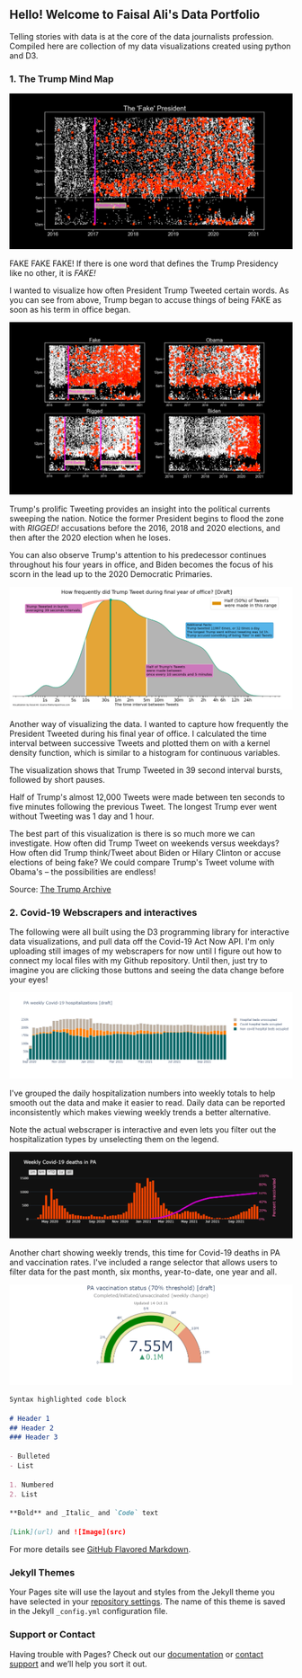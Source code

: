 ## Hello! Welcome to Faisal Ali's Data Portfolio

Telling stories with data is at the core of the data journalists profession. Compiled here are collection of my data visualizations created using python and D3.

### 1. The Trump Mind Map

![The 'Fake' President](https://github.com/FaisalAli91/FaisalAli91.github.io/blob/add_portfolio/The%20Fake%20President.png)

FAKE FAKE FAKE! If there is one word that defines the Trump Presidency like no other, it is _FAKE!_

I wanted to visualize how often President Trump Tweeted certain words. As you can see from above, Trump began to accuse things of being FAKE as soon as his term in office began.

!['Fake' and 'Rigged'](https://github.com/FaisalAli91/FaisalAli91.github.io/blob/add_portfolio/Fake%20and%20rigged.png)

Trump's prolific Tweeting provides an insight into the political currents sweeping the nation. Notice the former President begins to flood the zone with _RIGGED!_ accusations before the 2016, 2018 and 2020 elections, and then after the 2020 election when he loses.

You can also observe Trump's attention to his predecessor continues throughout his four years in office, and Biden becomes the focus of his scorn in the lead up to the 2020 Democratic Primaries.

![Tweet Frequency](https://github.com/FaisalAli91/FaisalAli91.github.io/blob/add_portfolio/How%20often%20did%20Trump%20Tweet%20ADJUSTED.png)

Another way of visualizing the data. I wanted to capture how frequently the President Tweeted during his final year of office. I calculated the time interval between successive Tweets and plotted them on with a kernel density function, which is similar to a histogram for continuous variables.

The visualization shows that Trump Tweeted in 39 second interval bursts, followed by short pauses.

Half of Trump's almost 12,000 Tweets were made between ten seconds to five minutes following the previous Tweet. The longest Trump ever went without Tweeting was 1 day and 1 hour.

The best part of this visualization is there is so much more we can investigate. How often did Trump Tweet on weekends versus weekdays? How often did Trump think/Tweet about Biden or Hilary Clinton or accuse elections of being fake? We could compare Trump's Tweet volume with Obama's – the possibilities are endless!

Source: [The Trump Archive](https://www.thetrumparchive.com/)

### 2. Covid-19 Webscrapers and interactives

The following were all built using the D3 programming library for interactive data visualizations, and pull data off the Covid-19 Act Now API. I'm only uploading still images of my webscrapers for now until I figure out how to connect my local files with my Github repository. Until then, just try to imagine you are clicking those buttons and seeing the data change before your eyes!

![Weekly hospitalizations](https://github.com/FaisalAli91/FaisalAli91.github.io/blob/add_portfolio/Weekly%20Covid-19%20hospitalizations%20in%20PA.png)

I've grouped the daily hospitalization numbers into weekly totals to help smooth out the data and make it easier to read. Daily data can be reported inconsistently which makes viewing weekly trends a better alternative.

Note the actual webscraper is interactive and even lets you filter out the hospitalization types by unselecting them on the legend.

![Weekly deaths](https://github.com/FaisalAli91/FaisalAli91.github.io/blob/add_portfolio/Weekly%20Covid-19%20Deaths%20in%20PA.png)

Another chart showing weekly trends, this time for Covid-19 deaths in PA and vaccination rates. I've included a range selector that allows users to filter data for the past month, six months, year-to-date, one year and all.

![Vaccination counter](https://github.com/FaisalAli91/FaisalAli91.github.io/blob/add_portfolio/Vaccinations.png)

```markdown
Syntax highlighted code block

# Header 1
## Header 2
### Header 3

- Bulleted
- List

1. Numbered
2. List

**Bold** and _Italic_ and `Code` text

[Link](url) and ![Image](src)
```

For more details see [GitHub Flavored Markdown](https://guides.github.com/features/mastering-markdown/).

### Jekyll Themes

Your Pages site will use the layout and styles from the Jekyll theme you have selected in your [repository settings](https://github.com/FaisalAli91/FaisalAli91.github.io/settings/pages). The name of this theme is saved in the Jekyll `_config.yml` configuration file.

### Support or Contact

Having trouble with Pages? Check out our [documentation](https://docs.github.com/categories/github-pages-basics/) or [contact support](https://support.github.com/contact) and we’ll help you sort it out.
